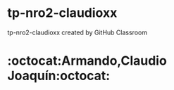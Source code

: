 # tp-nro2-claudioxx
tp-nro2-claudioxx created by GitHub Classroom  
# :octocat:Armando,Claudio Joaquín:octocat: #
